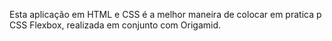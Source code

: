 Esta aplicação em HTML e CSS é a melhor maneira de colocar em pratica p CSS Flexbox, realizada em conjunto com Origamid.
